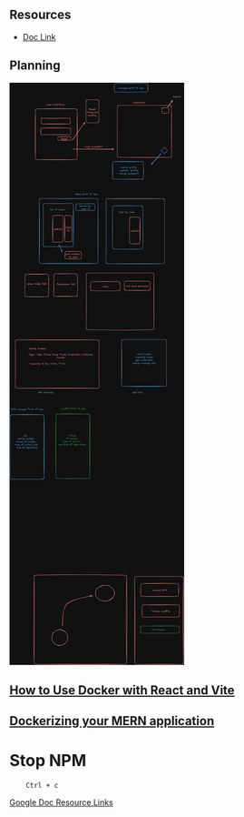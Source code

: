 ## Resources

- [Doc Link](https://docs.google.com/document/d/1U29NZbspyADgVsZ7Psz341qXZPlf6G5LORipR5e4Vg4/edit?usp=sharing)

## Planning

![](./Planning)



## [How to Use Docker with React and Vite](https://www.webdevolution.com/blog/how-to-use-docker-with-react-and-vite)

## [Dockerizing your MERN application](https://youtu.be/PhmIsxkskhY?si=izZnSmRII2xbbeFE)

# Stop NPM

```base
    Ctrl + c
```

[Google Doc Resource Links](https://docs.google.com/document/d/1U29NZbspyADgVsZ7Psz341qXZPlf6G5LORipR5e4Vg4/edit?usp=sharing)
